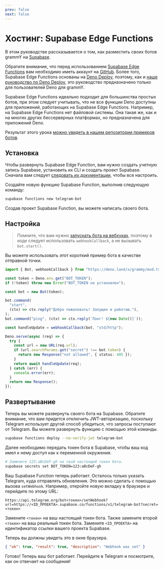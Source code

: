 ```yaml
---
prev: false
next: false
---
```


# Хостинг: Supabase Edge Functions

В этом руководстве рассказывается о том, как разместить своих ботов grammY на
[Supabase](https://supabase.com/).

Обратите внимание, что перед использованием
[Supabase Edge Functions](https://supabase.com/docs/guides/functions/quickstart)
вам необходимо иметь аккаунт на [GitHub](https://github.com). Более того,
Supabase Edge Functions основаны на [Deno Deploy](https://deno.com/deploy),
поэтому, как и [наше руководство по Deno Deploy](./deno-deploy), это руководство
предназначено только для пользователей Deno для grammY.

Supabase Edge Functions идеально подходит для большинства простых ботов, при
этом следует учитывать, что не все функции Deno доступны для приложений,
работающих на Supabase Edge Functions. Например, на Supabase Edge Functions нет
файловой системы. Она такая же, как и на многих других бессерверных платформах,
но предназначена для приложений Deno.

Результат этого урока
[можно увидеть в нашем репозитории примеров ботов](https://github.com/grammyjs/examples/tree/main/setups/supabase-edge-functions).

## Установка

Чтобы развернуть Supabase Edge Function, вам нужно создать учетную запись
Supabase, установить их CLI и создать проект Supabase. Сначала вам следует
[следовать их документации](https://supabase.com/docs/guides/functions/quickstart#step-1-create-or-configure-your-project),
чтобы все настроить.

Создайте новую функцию Supabase Function, выполнив следующую команду:

```sh
supabase functions new telegram-bot
```

Создав проект Supabase Function, вы можете написать своего бота.

## Настройка

> Помните, что вам нужно
> [запускать бота на вебхуках](../guide/deployment-types#как-использовать-вебхуки),
> поэтому в коде следует использовать `webhookCallback`, а не вызывать
> `bot.start()`.

Вы можете использовать этот короткий пример бота в качестве отправной точки.

```ts
import { Bot, webhookCallback } from "https://deno.land/x/grammy/mod.ts";

const token = Deno.env.get("BOT_TOKEN");
if (!token) throw new Error("BOT_TOKEN не установлен");

const bot = new Bot(token);

bot.command(
  "start",
  (ctx) => ctx.reply("Добро пожаловать! Запущен и работаю."),
);
bot.command("ping", (ctx) => ctx.reply(`Понг! ${new Date()}`));

const handleUpdate = webhookCallback(bot, "std/http");

Deno.serve(async (req) => {
  try {
    const url = new URL(req.url);
    if (url.searchParams.get("secret") !== bot.token) {
      return new Response("not allowed", { status: 405 });
    }
    return await handleUpdate(req);
  } catch (err) {
    console.error(err);
  }
  return new Response();
});
```

## Развертывание

Теперь вы можете развернуть своего бота на Supabase. Обратите внимание, что вам
придется отключить JWT-авторизацию, поскольку Telegram использует другой способ
убедиться, что запросы поступают от Telegram. Вы можете развернуть функцию с
помощью этой команды.

```sh
supabase functions deploy --no-verify-jwt telegram-bot
```

Далее необходимо передать токен бота в Supabase, чтобы ваш код имел к нему
доступ как к переменной окружения.

```sh
# Замените 123:aBcDeF-gh на свой настоящий токен бота.
supabase secrets set BOT_TOKEN=123:aBcDeF-gh
```

Ваш Supabase Function теперь работает. Осталось только указать Telegram, куда
отправлять обновления. Это можно сделать с помощью вызова `setWebhook`.
Например, откройте новую вкладку в браузере и перейдите по этому URL:

```text
https://api.telegram.org/bot<токен>/setWebhook?url=https://<ID_ПРОЕКТА>.supabase.co/functions/v1/telegram-bot?secret=<токен>
```

Замените `<токен>` на ваш настоящий токен бота. Также замените второй
`<токен>` на ваш реальный токен бота. Замените `<ID_ПРОЕКТА>` на
идентификатор ссылки вашего проекта Supabase.

Теперь вы должны увидеть это в окне браузера.

```json
{ "ok": true, "result": true, "description": "Webhook was set" }
```

Готово! Теперь ваш бот работает. Перейдите в Telegram и посмотрите, как он
отвечает на сообщения!

